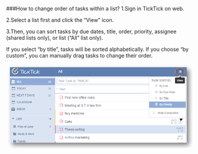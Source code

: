 ###How to change order of tasks within a list?
1.Sign in TickTick on web.

2.Select a list first and click the “View” icon.

3.Then, you can sort tasks by due dates, title, order, priority, assignee (shared lists only), or list (“All” list only).

If you select “by title”, tasks will be sorted alphabetically. If you choose “by custom”, you can manually drag tasks to change their order.

![](../images/websort.png)


 

